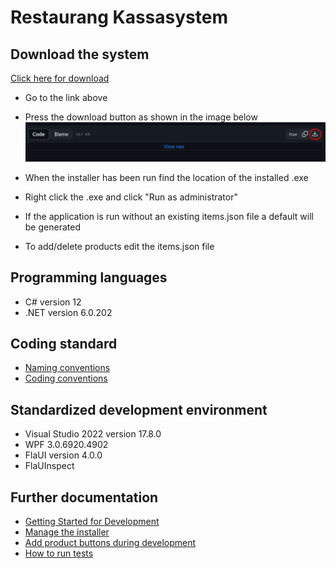# Restaurang Kassasystem

## Download the system

[Click here for download](installer/POSS-Installer.msi)

* Go to the link above
* Press the download button as shown in the image below
![Image of the download](documentation/images/installerDownload.png)

* When the installer has been run find the location of the installed .exe
* Right click the .exe and click "Run as administrator"
* If the application is run without an existing items.json file a default will be generated
* To add/delete products edit the items.json file

## Programming languages
* C# version 12
* .NET version 6.0.202

## Coding standard
* [Naming conventions](https://learn.microsoft.com/en-us/dotnet/csharp/fundamentals/coding-style/identifier-names)
* [Coding conventions](https://learn.microsoft.com/en-us/dotnet/csharp/fundamentals/coding-style/coding-conventions)

## Standardized development environment
* Visual Studio 2022 version 17.8.0
* WPF 3.0.6920.4902
* FlaUI version 4.0.0
* FlaUInspect

## Further documentation
- [Getting Started for Development](documentation/startDevelopment.md)
- [Manage the installer](documentation/manageInstaller.md)
- [Add product buttons during development](documentation/addProducts.md)
- [How to run tests](documentation/tests.md)
